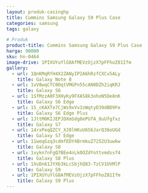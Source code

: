 ```yaml
---
layout: produk-casinghp
title: Cummins Samsung Galaxy S9 Plus Case
categories: samsung
tags: galaxy

# Produk
product-title: Cummins Samsung Galaxy S9 Plus Case
harga: 90000
sku: hn-0464
image-drive: 1PIXUYuYlG8AfMEVzOjzX7pFFhoZ81Ifm
gallery:
  - url: 1QnKMqRfH4X2ZANyIP2A6hRzfCXCv5ALy
    title: Galaxy Note 8
  - url: 1vV8wqCfC0OqtVMGPn55cAN0DZh2iqKRJ
    title: Galaxy S6
  - url: 1SfMzzA0F3XHyKy9FXAS8k3ohoN5Oe8nK
    title: Galaxy S6 Edge
  - url: 1S_cKAXTe7CjWs9xVv3zWqtyD39dBD9Fe
    title: Galaxy S6 Edge Plus
  - url: 1JttM0KIJEPJDXmSdg0ePUfA_8uUfgfxz
    title: Galaxy S7
  - url: 14rxPeqQZCY_XJ8lHKuU6S6JarQ36oUGd
    title: Galaxy S7 Edge
  - url: 11weqGzq3cdmfEDY4BrmkuZ7252U3uwkw
    title: Galaxy S8
  - url: 1vykn7nFgQ7BEe4nLkOOZdYottvmdssf4
    title: Galaxy S8 Plus
  - url: 1XvDn61JYXb3kLcSbjhQ83-TzCV1UVMlP
    title: Galaxy S9
  - url: 1PIXUYuYlG8AfMEVzOjzX7pFFhoZ81Ifm
    title: Galaxy S9 Plus
---
```

